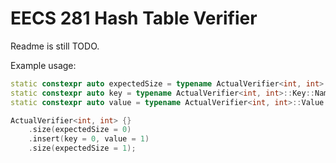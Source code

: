# EECS 281 Hash Table Verifier

Readme is still TODO.

Example usage:
```cpp
static constexpr auto expectedSize = typename ActualVerifier<int, int>::ExpectedSize::NamedParam {};
static constexpr auto key = typename ActualVerifier<int, int>::Key::NamedParam {};
static constexpr auto value = typename ActualVerifier<int, int>::Value::NamedParam {};

ActualVerifier<int, int> {}
    .size(expectedSize = 0)
    .insert(key = 0, value = 1)
    .size(expectedSize = 1);
```
